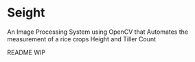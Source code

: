 # Seight
An Image Processing System using OpenCV that Automates the measurement of a rice crops Height and Tiller Count


README WIP
